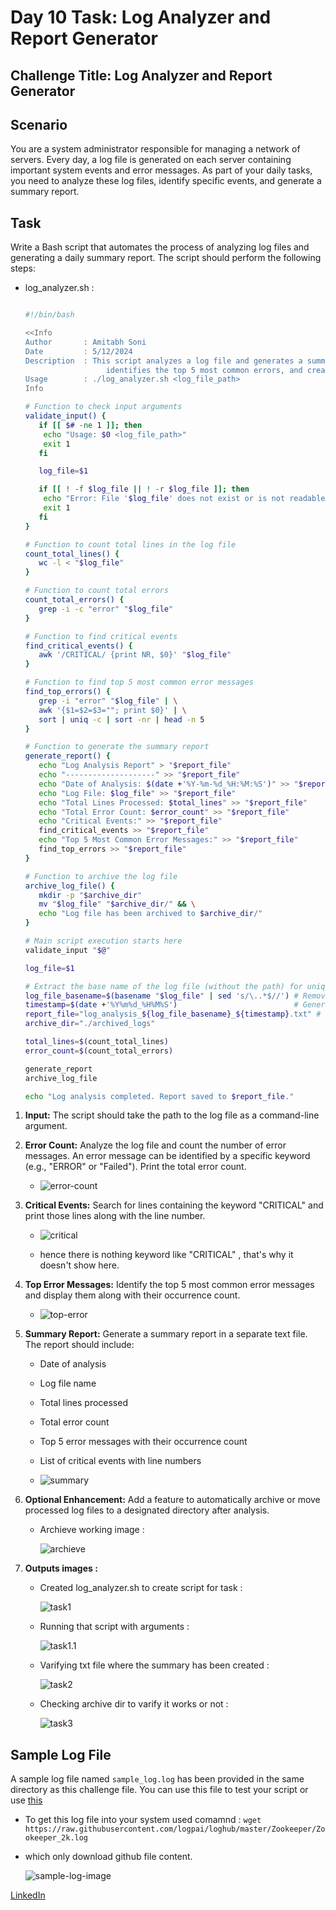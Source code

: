 # Day 10 Task: Log Analyzer and Report Generator

## Challenge Title: Log Analyzer and Report Generator

## Scenario

You are a system administrator responsible for managing a network of servers. Every day, a log file is generated on each server containing important system events and error messages. As part of your daily tasks, you need to analyze these log files, identify specific events, and generate a summary report.

## Task

Write a Bash script that automates the process of analyzing log files and generating a daily summary report. The script should perform the following steps:


- log_analyzer.sh :

   ```bash
   
   #!/bin/bash

   <<Info
   Author       : Amitabh Soni
   Date         : 5/12/2024
   Description  : This script analyzes a log file and generates a summary report. It counts errors, finds critical events,
                     identifies the top 5 most common errors, and creates a summary report. Optionally, it archives the log file.
   Usage        : ./log_analyzer.sh <log_file_path>
   Info

   # Function to check input arguments
   validate_input() {
      if [[ $# -ne 1 ]]; then
       echo "Usage: $0 <log_file_path>"
       exit 1
      fi

      log_file=$1

      if [[ ! -f $log_file || ! -r $log_file ]]; then
       echo "Error: File '$log_file' does not exist or is not readable."
       exit 1
      fi
   }

   # Function to count total lines in the log file
   count_total_lines() {
      wc -l < "$log_file"
   }

   # Function to count total errors
   count_total_errors() {
      grep -i -c "error" "$log_file"
   }

   # Function to find critical events
   find_critical_events() {
      awk '/CRITICAL/ {print NR, $0}' "$log_file"
   }

   # Function to find top 5 most common error messages
   find_top_errors() {
      grep -i "error" "$log_file" | \
      awk '{$1=$2=$3=""; print $0}' | \
      sort | uniq -c | sort -nr | head -n 5
   }

   # Function to generate the summary report
   generate_report() {
      echo "Log Analysis Report" > "$report_file"
      echo "--------------------" >> "$report_file"
      echo "Date of Analysis: $(date +'%Y-%m-%d_%H:%M:%S')" >> "$report_file"
      echo "Log File: $log_file" >> "$report_file"
      echo "Total Lines Processed: $total_lines" >> "$report_file"
      echo "Total Error Count: $error_count" >> "$report_file"
      echo "Critical Events:" >> "$report_file"
      find_critical_events >> "$report_file"
      echo "Top 5 Most Common Error Messages:" >> "$report_file"
      find_top_errors >> "$report_file"
   }

   # Function to archive the log file
   archive_log_file() {
      mkdir -p "$archive_dir"
      mv "$log_file" "$archive_dir/" && \
      echo "Log file has been archived to $archive_dir/"
   }

   # Main script execution starts here
   validate_input "$@"

   log_file=$1

   # Extract the base name of the log file (without the path) for unique report naming
   log_file_basename=$(basename "$log_file" | sed 's/\..*$//') # Removes the extension for cleaner naming
   timestamp=$(date +'%Y%m%d_%H%M%S')                          # Generate a timestamp
   report_file="log_analysis_${log_file_basename}_${timestamp}.txt" # Unique report file name
   archive_dir="./archived_logs"

   total_lines=$(count_total_lines)
   error_count=$(count_total_errors)

   generate_report
   archive_log_file

   echo "Log analysis completed. Report saved to $report_file."

   ```


1. **Input:** The script should take the path to the log file as a command-line argument.


2. **Error Count:** Analyze the log file and count the number of error messages. An error message can be identified by a specific keyword (e.g., "ERROR" or "Failed"). Print the total error count.

   - ![error-count](image/error-count.png)


3. **Critical Events:** Search for lines containing the keyword "CRITICAL" and print those lines along with the line number.

   - ![critical](image/critical.png)

   - hence there is nothing keyword like "CRITICAL" , that's why it doesn't show here.


4. **Top Error Messages:** Identify the top 5 most common error messages and display them along with their occurrence count.

   - ![top-error](image/top-5.png)


5. **Summary Report:** Generate a summary report in a separate text file. The report should include:
   - Date of analysis
   - Log file name
   - Total lines processed
   - Total error count
   - Top 5 error messages with their occurrence count
   - List of critical events with line numbers

   - ![summary](image/summary.png)


6. **Optional Enhancement:** Add a feature to automatically archive or move processed log files to a designated directory after analysis.

   - Archieve working image : 

      ![archieve](image/archive.png)


7. **Outputs images :**

   - Created log_analyzer.sh to create script for task :

      ![task1](image/task1.png)


   - Running that script with arguments : 

      ![task1.1](image/task1.1.png)


   - Varifying txt file where the summary has been created : 
      
      ![task2](image/task2.png)


   - Checking archive dir to varify it works or not :

      ![task3](image/task3.png)



## Sample Log File

A sample log file named `sample_log.log` has been provided in the same directory as this challenge file. You can use this file to test your script or use [this](https://github.com/logpai/loghub/blob/master/Zookeeper/Zookeeper_2k.log)

- To get this log file into your system used comamnd : `wget https://raw.githubusercontent.com/logpai/loghub/master/Zookeeper/Zookeeper_2k.log`

- which only download github file content.

   ![sample-log-image](image/sample-log.png)



[LinkedIn](https://www.linkedin.com/in/amitabh-devops/)
